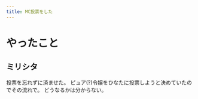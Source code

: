 ```yaml
---
title: MC投票をした
---
```


# やったこと

## ミリシタ

投票を忘れずに済ませた。
ピュア(?)令嬢をひなたに投票しようと決めていたのでその流れで。
どうなるかは分からない。
